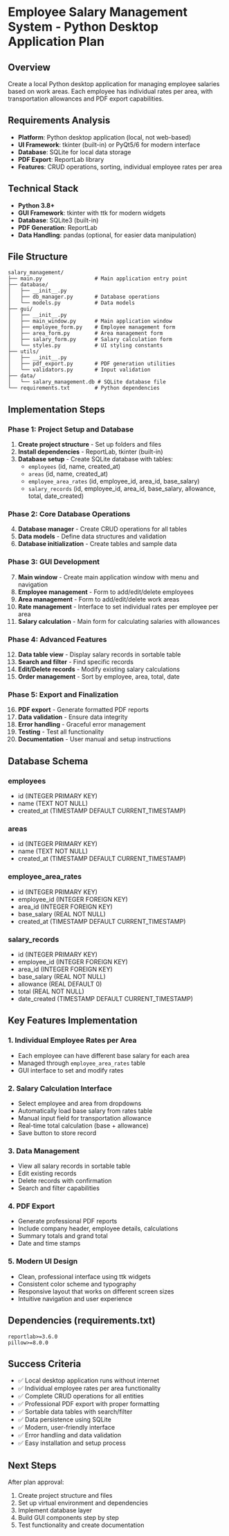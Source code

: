 # Employee Salary Management System - Python Desktop Application Plan

## Overview
Create a local Python desktop application for managing employee salaries based on work areas. Each employee has individual rates per area, with transportation allowances and PDF export capabilities.

## Requirements Analysis
- **Platform**: Python desktop application (local, not web-based)
- **UI Framework**: tkinter (built-in) or PyQt5/6 for modern interface
- **Database**: SQLite for local data storage
- **PDF Export**: ReportLab library
- **Features**: CRUD operations, sorting, individual employee rates per area

## Technical Stack
- **Python 3.8+**
- **GUI Framework**: tkinter with ttk for modern widgets
- **Database**: SQLite3 (built-in)
- **PDF Generation**: ReportLab
- **Data Handling**: pandas (optional, for easier data manipulation)

## File Structure
```
salary_management/
├── main.py                 # Main application entry point
├── database/
│   ├── __init__.py
│   ├── db_manager.py       # Database operations
│   └── models.py           # Data models
├── gui/
│   ├── __init__.py
│   ├── main_window.py      # Main application window
│   ├── employee_form.py    # Employee management form
│   ├── area_form.py        # Area management form
│   ├── salary_form.py      # Salary calculation form
│   └── styles.py           # UI styling constants
├── utils/
│   ├── __init__.py
│   ├── pdf_export.py       # PDF generation utilities
│   └── validators.py       # Input validation
├── data/
│   └── salary_management.db # SQLite database file
└── requirements.txt        # Python dependencies
```

## Implementation Steps

### Phase 1: Project Setup and Database
1. **Create project structure** - Set up folders and files
2. **Install dependencies** - ReportLab, tkinter (built-in)
3. **Database setup** - Create SQLite database with tables:
   - `employees` (id, name, created_at)
   - `areas` (id, name, created_at)
   - `employee_area_rates` (id, employee_id, area_id, base_salary)
   - `salary_records` (id, employee_id, area_id, base_salary, allowance, total, date_created)

### Phase 2: Core Database Operations
4. **Database manager** - Create CRUD operations for all tables
5. **Data models** - Define data structures and validation
6. **Database initialization** - Create tables and sample data

### Phase 3: GUI Development
7. **Main window** - Create main application window with menu and navigation
8. **Employee management** - Form to add/edit/delete employees
9. **Area management** - Form to add/edit/delete work areas
10. **Rate management** - Interface to set individual rates per employee per area
11. **Salary calculation** - Main form for calculating salaries with allowances

### Phase 4: Advanced Features
12. **Data table view** - Display salary records in sortable table
13. **Search and filter** - Find specific records
14. **Edit/Delete records** - Modify existing salary calculations
15. **Order management** - Sort by employee, area, total, date

### Phase 5: Export and Finalization
16. **PDF export** - Generate formatted PDF reports
17. **Data validation** - Ensure data integrity
18. **Error handling** - Graceful error management
19. **Testing** - Test all functionality
20. **Documentation** - User manual and setup instructions

## Database Schema

### employees
- id (INTEGER PRIMARY KEY)
- name (TEXT NOT NULL)
- created_at (TIMESTAMP DEFAULT CURRENT_TIMESTAMP)

### areas
- id (INTEGER PRIMARY KEY)
- name (TEXT NOT NULL)
- created_at (TIMESTAMP DEFAULT CURRENT_TIMESTAMP)

### employee_area_rates
- id (INTEGER PRIMARY KEY)
- employee_id (INTEGER FOREIGN KEY)
- area_id (INTEGER FOREIGN KEY)
- base_salary (REAL NOT NULL)
- created_at (TIMESTAMP DEFAULT CURRENT_TIMESTAMP)

### salary_records
- id (INTEGER PRIMARY KEY)
- employee_id (INTEGER FOREIGN KEY)
- area_id (INTEGER FOREIGN KEY)
- base_salary (REAL NOT NULL)
- allowance (REAL DEFAULT 0)
- total (REAL NOT NULL)
- date_created (TIMESTAMP DEFAULT CURRENT_TIMESTAMP)

## Key Features Implementation

### 1. Individual Employee Rates per Area
- Each employee can have different base salary for each area
- Managed through `employee_area_rates` table
- GUI interface to set and modify rates

### 2. Salary Calculation Interface
- Select employee and area from dropdowns
- Automatically load base salary from rates table
- Manual input field for transportation allowance
- Real-time total calculation (base + allowance)
- Save button to store record

### 3. Data Management
- View all salary records in sortable table
- Edit existing records
- Delete records with confirmation
- Search and filter capabilities

### 4. PDF Export
- Generate professional PDF reports
- Include company header, employee details, calculations
- Summary totals and grand total
- Date and time stamps

### 5. Modern UI Design
- Clean, professional interface using ttk widgets
- Consistent color scheme and typography
- Responsive layout that works on different screen sizes
- Intuitive navigation and user experience

## Dependencies (requirements.txt)
```
reportlab>=3.6.0
pillow>=8.0.0
```

## Success Criteria
- ✅ Local desktop application runs without internet
- ✅ Individual employee rates per area functionality
- ✅ Complete CRUD operations for all entities
- ✅ Professional PDF export with proper formatting
- ✅ Sortable data tables with search/filter
- ✅ Data persistence using SQLite
- ✅ Modern, user-friendly interface
- ✅ Error handling and data validation
- ✅ Easy installation and setup process

## Next Steps
After plan approval:
1. Create project structure and files
2. Set up virtual environment and dependencies
3. Implement database layer
4. Build GUI components step by step
5. Test functionality and create documentation
